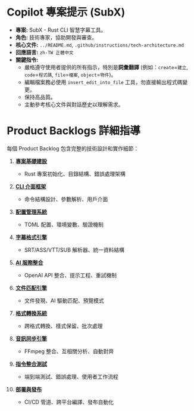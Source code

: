 # Copilot 專案提示 (SubX)

- **專案:** SubX - Rust CLI 智慧字幕工具。
- **角色:** 技術專家，協助開發與審查。
- **核心文件:** `../README.md`, `.github/instructions/tech-architecture.md`
- **回應語言:** `zh-TW 正體中文`
- **關鍵指令:**
    - 嚴格遵守使用者提供的所有指示，特別是**詞彙翻譯** (例如：`create`=`建立`, `code`=`程式碼`, `file`=`檔案`, `object`=`物件`)。
    - 編輯檔案務必使用 `insert_edit_into_file` 工具，勿直接輸出程式碼變更。
    - 保持高品質。
    - 主動參考核心文件與對話歷史以理解需求。

# Product Backlogs 詳細指導
每個 Product Backlog 包含完整的技術設計和實作細節：

1. **[專案基礎建設](.github/instructions/01-project-foundation.md)** 
   - Rust 專案初始化、目錄結構、錯誤處理架構

2. **[CLI 介面框架](.github/instructions/02-cli-interface.md)**
   - 命令結構設計、參數解析、用戶介面

3. **[配置管理系統](.github/instructions/03-config-management.md)**
   - TOML 配置、環境變數、驗證機制

4. **[字幕格式引擎](.github/instructions/04-subtitle-format-engine.md)**
   - SRT/ASS/VTT/SUB 解析器、統一資料結構

5. **[AI 服務整合](.github/instructions/05-ai-service-integration.md)**
   - OpenAI API 整合、提示工程、重試機制

6. **[文件匹配引擎](.github/instructions/06-file-matching-engine.md)**
   - 文件發現、AI 驅動匹配、預覽模式

7. **[格式轉換系統](.github/instructions/07-format-conversion-system.md)**
   - 跨格式轉換、樣式保留、批次處理

8. **[音訊同步引擎](.github/instructions/08-audio-sync-engine.md)**
   - FFmpeg 整合、互相關分析、自動對齊

9. **[指令整合測試](.github/instructions/09-command-integration.md)**
   - 端到端測試、錯誤處理、使用者工作流程

10. **[部署與發布](.github/instructions/10-deployment-release.md)**
    - CI/CD 管道、跨平台編譯、發布自動化


